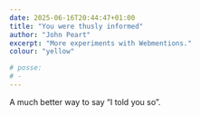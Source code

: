 ```yaml
---
date: 2025-06-16T20:44:47+01:00
title: "You were thusly informed"
author: "John Peart"
excerpt: "More experiments with Webmentions."
colour: "yellow"

# posse:
# - 
---
```


A much better way to say “I told you so”.
